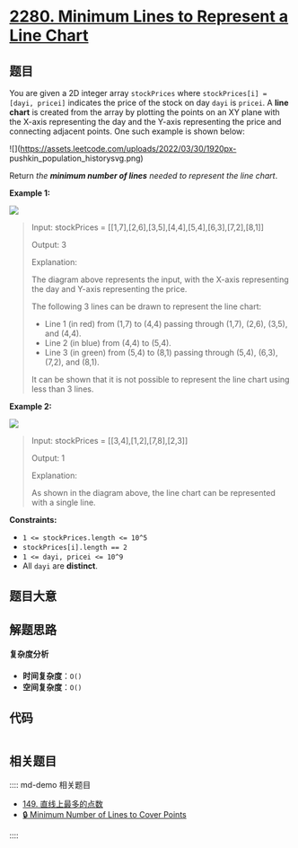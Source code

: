 # [2280. Minimum Lines to Represent a Line Chart](https://leetcode.com/problems/minimum-lines-to-represent-a-line-chart/)

## 题目

You are given a 2D integer array `stockPrices` where `stockPrices[i] = [dayi,
pricei]` indicates the price of the stock on day `dayi` is `pricei`. A **line
chart** is created from the array by plotting the points on an XY plane with
the X-axis representing the day and the Y-axis representing the price and
connecting adjacent points. One such example is shown below:

![](https://assets.leetcode.com/uploads/2022/03/30/1920px-
pushkin_population_historysvg.png)

Return _the **minimum number of lines** needed to represent the line chart_.

**Example 1:**

![](https://assets.leetcode.com/uploads/2022/03/30/ex0.png)

> Input: stockPrices = [[1,7],[2,6],[3,5],[4,4],[5,4],[6,3],[7,2],[8,1]]
>
> Output: 3
>
> Explanation:
>
> The diagram above represents the input, with the X-axis representing the day and Y-axis representing the price.
>
> The following 3 lines can be drawn to represent the line chart:
>
> - Line 1 (in red) from (1,7) to (4,4) passing through (1,7), (2,6), (3,5), and (4,4).
> - Line 2 (in blue) from (4,4) to (5,4).
> - Line 3 (in green) from (5,4) to (8,1) passing through (5,4), (6,3), (7,2), and (8,1).
>
> It can be shown that it is not possible to represent the line chart using less than 3 lines.

**Example 2:**

![](https://assets.leetcode.com/uploads/2022/03/30/ex1.png)

> Input: stockPrices = [[3,4],[1,2],[7,8],[2,3]]
>
> Output: 1
>
> Explanation:
>
> As shown in the diagram above, the line chart can be represented with a single line.

**Constraints:**

- `1 <= stockPrices.length <= 10^5`
- `stockPrices[i].length == 2`
- `1 <= dayi, pricei <= 10^9`
- All `dayi` are **distinct**.

## 题目大意

## 解题思路

#### 复杂度分析

- **时间复杂度**：`O()`
- **空间复杂度**：`O()`

## 代码

```javascript

```

## 相关题目

:::: md-demo 相关题目

- [149. 直线上最多的点数](https://leetcode.com/problems/max-points-on-a-line)
- [🔒 Minimum Number of Lines to Cover Points](https://leetcode.com/problems/minimum-number-of-lines-to-cover-points)

::::
